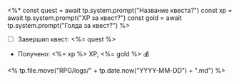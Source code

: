<%*
const quest = await tp.system.prompt("Название квеста?")
const xp = await tp.system.prompt("XP за квест?")
const gold = await tp.system.prompt("Голда за квест?")
%>

- [ ] Завершил квест: <%= quest %>
- Получено: <%= xp %> XP, <%= gold %> 💰

<% tp.file.move("RPG/logs/" + tp.date.now("YYYY-MM-DD") + ".md") %>
